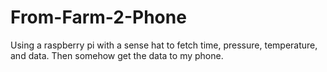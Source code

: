# From-Farm-2-Phone
Using a raspberry pi with a sense hat to fetch time, pressure, temperature, and data. Then somehow get the data to my phone.
